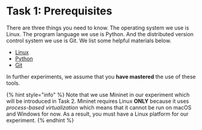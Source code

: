 # Task 1: Prerequisites

There are three things you need to know. The operating system we use is Linux. The program language we use is Python. And the distributed version control system we use is Git. We list some helpful materials below.

* [Linux](linux.md)
* [Python](python.md)
* [Git](git.md)

In further experiments, we assume that you **have mastered** the use of these tools.

{% hint style="info" %}
Note that we use Mininet in our experiment which will be introduced in Task 2. Mininet requires Linux **ONLY** because it uses _process-based virtualization_ which means that it cannot be run on macOS and Windows for now. As a result, you must have a Linux platform for our experiment.
{% endhint %}

